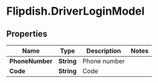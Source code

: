 # Flipdish.DriverLoginModel

## Properties

Name | Type | Description | Notes
------------ | ------------- | ------------- | -------------
**PhoneNumber** | **String** | Phone number | 
**Code** | **String** | Code | 


